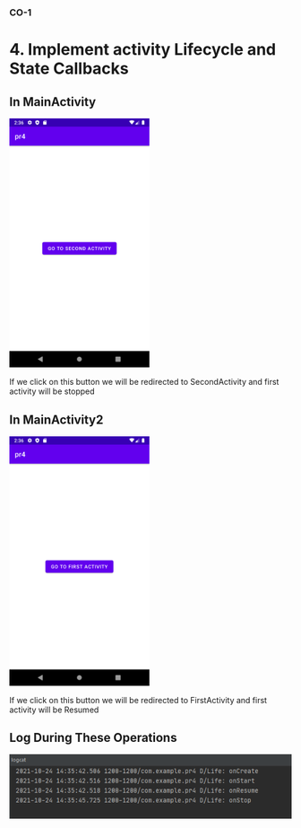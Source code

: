 

### CO-1

# 4. Implement activity Lifecycle and State Callbacks 

## In MainActivity
<img src=1.png width="250">

If we click on this button we will be redirected to SecondActivity and first activity will be stopped

## In MainActivity2
<img src=2.png width="250">

If we click on this button we will be redirected to FirstActivity and first activity will be Resumed


## Log During These Operations
<img src=log.png width="">


